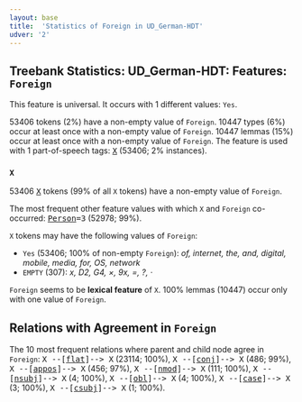 ```yaml
---
layout: base
title:  'Statistics of Foreign in UD_German-HDT'
udver: '2'
---
```


## Treebank Statistics: UD_German-HDT: Features: `Foreign`

This feature is universal.
It occurs with 1 different values: `Yes`.

53406 tokens (2%) have a non-empty value of `Foreign`.
10447 types (6%) occur at least once with a non-empty value of `Foreign`.
10447 lemmas (15%) occur at least once with a non-empty value of `Foreign`.
The feature is used with 1 part-of-speech tags: <tt><a href="de_hdt-pos-X.html">X</a></tt> (53406; 2% instances).

### `X`

53406 <tt><a href="de_hdt-pos-X.html">X</a></tt> tokens (99% of all `X` tokens) have a non-empty value of `Foreign`.

The most frequent other feature values with which `X` and `Foreign` co-occurred: <tt><a href="de_hdt-feat-Person.html">Person</a></tt><tt>=3</tt> (52978; 99%).

`X` tokens may have the following values of `Foreign`:

* `Yes` (53406; 100% of non-empty `Foreign`): <em>of, internet, the, and, digital, mobile, media, for, OS, network</em>
* `EMPTY` (307): <em>x, D2, G4, ×, 9x, =, ?, ·</em>

`Foreign` seems to be **lexical feature** of `X`. 100% lemmas (10447) occur only with one value of `Foreign`.

## Relations with Agreement in `Foreign`

The 10 most frequent relations where parent and child node agree in `Foreign`:
<tt>X --[<tt><a href="de_hdt-dep-flat.html">flat</a></tt>]--> X</tt> (23114; 100%),
<tt>X --[<tt><a href="de_hdt-dep-conj.html">conj</a></tt>]--> X</tt> (486; 99%),
<tt>X --[<tt><a href="de_hdt-dep-appos.html">appos</a></tt>]--> X</tt> (456; 97%),
<tt>X --[<tt><a href="de_hdt-dep-nmod.html">nmod</a></tt>]--> X</tt> (111; 100%),
<tt>X --[<tt><a href="de_hdt-dep-nsubj.html">nsubj</a></tt>]--> X</tt> (4; 100%),
<tt>X --[<tt><a href="de_hdt-dep-obl.html">obl</a></tt>]--> X</tt> (4; 100%),
<tt>X --[<tt><a href="de_hdt-dep-case.html">case</a></tt>]--> X</tt> (3; 100%),
<tt>X --[<tt><a href="de_hdt-dep-csubj.html">csubj</a></tt>]--> X</tt> (1; 100%).

